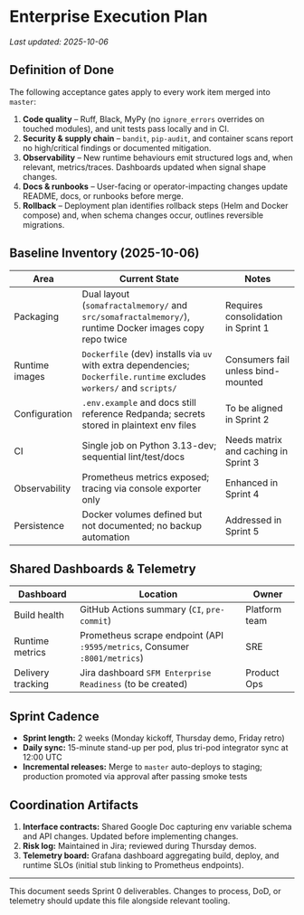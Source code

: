 # Enterprise Execution Plan

_Last updated: 2025-10-06_

## Definition of Done

The following acceptance gates apply to every work item merged into `master`:

1. **Code quality** – Ruff, Black, MyPy (no `ignore_errors` overrides on touched modules), and unit tests pass locally and in CI.
2. **Security & supply chain** – `bandit`, `pip-audit`, and container scans report no high/critical findings or documented mitigation.
3. **Observability** – New runtime behaviours emit structured logs and, when relevant, metrics/traces. Dashboards updated when signal shape changes.
4. **Docs & runbooks** – User-facing or operator-impacting changes update README, docs, or runbooks before merge.
5. **Rollback** – Deployment plan identifies rollback steps (Helm and Docker compose) and, when schema changes occur, outlines reversible migrations.

## Baseline Inventory (2025-10-06)

| Area | Current State | Notes |
| --- | --- | --- |
| Packaging | Dual layout (`somafractalmemory/` and `src/somafractalmemory/`), runtime Docker images copy repo twice | Requires consolidation in Sprint 1 |
| Runtime images | `Dockerfile` (dev) installs via `uv` with extra dependencies; `Dockerfile.runtime` excludes `workers/` and `scripts/` | Consumers fail unless bind-mounted |
| Configuration | `.env.example` and docs still reference Redpanda; secrets stored in plaintext env files | To be aligned in Sprint 2 |
| CI | Single job on Python 3.13-dev; sequential lint/test/docs | Needs matrix and caching in Sprint 3 |
| Observability | Prometheus metrics exposed; tracing via console exporter only | Enhanced in Sprint 4 |
| Persistence | Docker volumes defined but not documented; no backup automation | Addressed in Sprint 5 |

## Shared Dashboards & Telemetry

| Dashboard | Location | Owner |
| --- | --- | --- |
| Build health | GitHub Actions summary (`CI`, `pre-commit`) | Platform team |
| Runtime metrics | Prometheus scrape endpoint (API `:9595/metrics`, Consumer `:8001/metrics`) | SRE |
| Delivery tracking | Jira dashboard `SFM Enterprise Readiness` (to be created) | Product Ops |

## Sprint Cadence

- **Sprint length:** 2 weeks (Monday kickoff, Thursday demo, Friday retro)
- **Daily sync:** 15-minute stand-up per pod, plus tri-pod integrator sync at 12:00 UTC
- **Incremental releases:** Merge to `master` auto-deploys to staging; production promoted via approval after passing smoke tests

## Coordination Artifacts

1. **Interface contracts:** Shared Google Doc capturing env variable schema and API changes. Updated before implementing changes.
2. **Risk log:** Maintained in Jira; reviewed during Thursday demos.
3. **Telemetry board:** Grafana dashboard aggregating build, deploy, and runtime SLOs (initial stub linking to Prometheus endpoints).

---

This document seeds Sprint 0 deliverables. Changes to process, DoD, or telemetry should update this file alongside relevant tooling.
